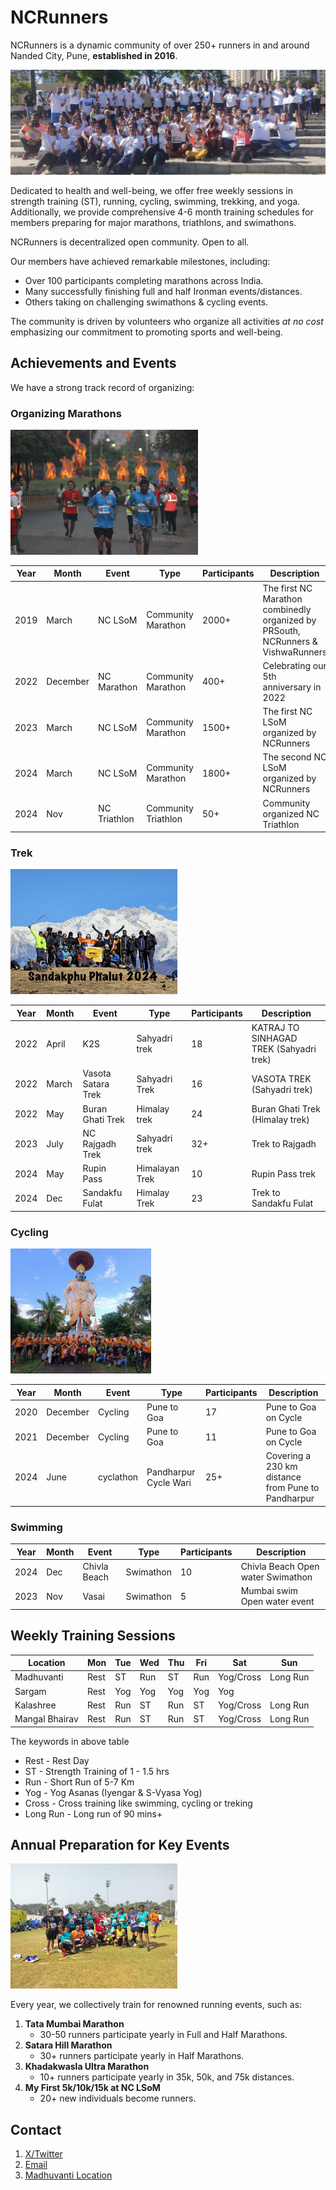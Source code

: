 # NCRunners

NCRunners is a dynamic community of over 250+ runners in and around Nanded City, Pune, **established in 2016**.

![](/ncrunners_lsom.jpeg)

Dedicated to health and well-being, we offer free weekly sessions in strength training (ST), running, cycling, swimming, trekking, and yoga. Additionally, we provide comprehensive 4-6 month training schedules for members preparing for major marathons, triathlons, and swimathons.

NCRunners is decentralized open community. Open to all.


Our members have achieved remarkable milestones, including:

- Over 100 participants completing marathons across India.
- Many successfully finishing full and half Ironman events/distances.
- Others taking on challenging swimathons & cycling events.

The community is driven by volunteers who organize all activities _at no cost_ emphasizing our commitment to promoting sports and well-being.

## Achievements and Events

We have a strong track record of organizing:

### Organizing Marathons 

<a  href="./ncrunners_dc.jpg"><img src="./ncrunners_dc.jpg" height="200px"></a>

| Year | Month | Event | Type | Participants | Description |
| --- | --- | --- | --- | --- | --- |
| 2019 | March | NC LSoM | Community Marathon | 2000+ | The first NC Marathon combinedly organized by PRSouth, NCRunners & VishwaRunners |
| 2022 | December | NC Marathon | Community Marathon | 400+ | Celebrating our 5th anniversary in 2022 |
| 2023 | March | NC LSoM | Community Marathon | 1500+ | The first NC LSoM organized by NCRunners |
| 2024 | March | NC LSoM | Community Marathon | 1800+ | The second NC LSoM organized by NCRunners |
| 2024 | Nov | NC Triathlon | Community Triathlon | 50+ | Community organized NC Triathlon |

### Trek

<a  href="./ncrunners_trek.jpeg"><img src="./ncrunners_trek.jpeg" height="200px"></a>

| Year | Month | Event | Type | Participants | Description |
| --- | --- | --- | --- | --- | --- |
| 2022 | April | K2S | Sahyadri trek | 18 | KATRAJ TO SINHAGAD TREK (Sahyadri trek) |
| 2022 | March | Vasota Satara Trek | Sahyadri Trek | 16 | VASOTA TREK (Sahyadri trek) |
| 2022 | May | Buran Ghati Trek | Himalay trek | 24 | Buran Ghati Trek (Himalay trek) |
| 2023 | July | NC Rajgadh Trek | Sahyadri trek  | 32+ | Trek to Rajgadh |
| 2024 | May | Rupin Pass | Himalayan Trek | 10 | Rupin Pass trek |
| 2024 | Dec | Sandakfu Fulat | Himalay Trek  | 23 | Trek to Sandakfu Fulat  |

### Cycling

<a  href="./ncrunners_wari.jpeg"><img src="./ncrunners_wari.jpeg" height="200px"></a>

| Year | Month | Event | Type | Participants | Description |
| --- | --- | --- | --- | --- | --- |
| 2020 | December | Cycling | Pune to Goa | 17 | Pune to Goa on Cycle |
| 2021 | December | Cycling | Pune to Goa | 11 | Pune to Goa on Cycle |
| 2024 | June | cyclathon | Pandharpur Cycle Wari | 25+ | Covering a 230 km distance from Pune to Pandharpur |

### Swimming

| Year | Month | Event | Type | Participants | Description |
| --- | --- | --- | --- | --- | --- |
| 2024 | Dec | Chivla Beach | Swimathon | 10 | Chivla Beach Open water Swimathon |
| 2023 | Nov | Vasai | Swimathon | 5 | Mumbai swim Open water event |

## Weekly Training Sessions

| Location | Mon | Tue | Wed | Thu | Fri | Sat | Sun |
| --- | --- | --- | --- | --- | --- | --- | --- |
| Madhuvanti | Rest | ST | Run | ST | Run | Yog/Cross | Long Run |
| Sargam | Rest | Yog | Yog | Yog | Yog | Yog | |
| Kalashree | Rest | Run | ST | Run | ST | Yog/Cross | Long Run |
| Mangal Bhairav | Rest | Run | ST | Run | ST | Yog/Cross | Long Run |

The keywords in above table
* Rest - Rest Day
* ST - Strength Training of 1 - 1.5 hrs
* Run - Short Run of 5-7 Km
* Yog - Yog Asanas (Iyengar & S-Vyasa Yog)
* Cross - Cross training like swimming, cycling or treking
* Long Run - Long run of 90 mins+


## Annual Preparation for Key Events

<a  href="./ncrunners_tmm25.jpeg"><img src="./ncrunners_tmm25.jpeg" height="200px"></a>

Every year, we collectively train for renowned running events, such as:

1. **Tata Mumbai Marathon**  
   - 30-50 runners participate yearly in Full and Half Marathons.
2. **Satara Hill Marathon**  
   - 30+ runners participate yearly in Half Marathons.
3. **Khadakwasla Ultra Marathon**  
   - 10+ runners participate yearly in 35k, 50k, and 75k distances.
4. **My First 5k/10k/15k at NC LSoM**
   - 20+ new individuals become runners.

## Contact
1. [X/Twitter](https://x.com/NCrunners_in)
2. [Email](ncrunners@proton.me)
3. [Madhuvanti Location](https://maps.app.goo.gl/cjj11w2eAfv5Nt4i8)
